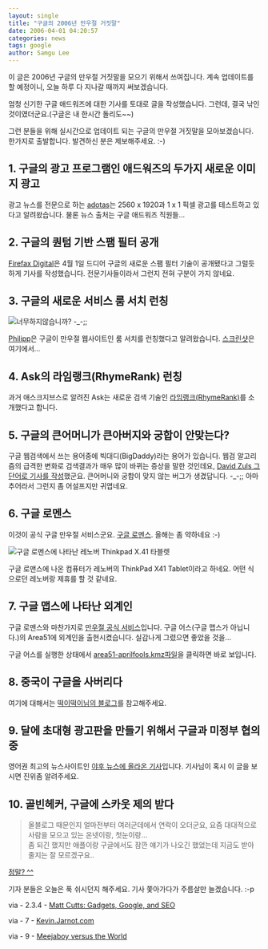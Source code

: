 ```yaml
---
layout: single
title: "구글의 2006년 만우절 거짓말"
date: 2006-04-01 04:20:57
categories: news
tags: google
author: Samgu Lee
---
```


이 글은 2006년 구글의 만우절 거짓말을 모으기 위해서 쓰여집니다. 계속 업데이트를 할 예정이니, 오늘 하루 다 지나갈 때까지 써보겠습니다.

엄청 신기한 구글 애드워즈에 대한 기사를 토대로 글을 작성했습니다. 그런데, 결국 낚인 것이였더군요.(구글은 내 한시간 돌리도~~)

그런 분들을 위해 실시간으로 업데이트 되는 구글의 만우절 거짓말을 모아보겠습니다. 한가지로 출발합니다. 발견하신 분은 제보해주세요. :-)

## 1. 구글의 광고 프로그램인 애드워즈의 두가지 새로운 이미지 광고

광고 뉴스를 전문으로 하는 [adotas](http://www.adotas.com/2006/03/google-adwords-unveils-two-new-image-sizes/)는 2560 x 1920과 1 x 1 픽셀 광고를 테스트하고 있다고 알려왔습니다. 물론 뉴스 출처는 구글 애드워즈 직원들...

## 2. 구글의 퀀텀 기반 스팸 필터 공개

[Firefax Digital](http://smh.com.au/news/technology/microsoft-bug-cripples-google-quantumbased-spam-filtering/2006/03/31/1143441342231.html)은 4월 1일 드디어 구글의 새로운 스팸 필터 기술이 공개됐다고 그럴듯하게 기사를 작성했습니다. 전문기사들이라서 그런지 전혀 구분이 가지 않네요.

## 3. 구글의 새로운 서비스 룸 서치 런칭

![너무하지않습니까? -_-;;](https://blogoscoped.com/files/rooms/1.jpg)

[Philipp](http://blog.outer-court.com/archive/2006-04-01-n20.html)은 구글이 만우절 웹사이트인 룸 서치를 런칭했다고 알려왔습니다. [스크린샷](http://googlerooms.blogspot.com/)은 여기에서...

## 4. Ask의 라임랭크(RhymeRank) 런칭

과거 애스크지브스로 알려진 Ask는 새로운 검색 기술인 [라임랭크(RhymeRank)](http://blog.ask.com/2006/03/update_launchin.html")를 소개했다고 합니다.

## 5. 구글의 큰어머니가 큰아버지와 궁합이 안맞는다?

구글 웹검색에서 쓰는 용어중에 빅대디(BigDaddy)라는 용어가 있습니다. 웹검 알고리즘의 급격한 변화로 검색결과가 매우 많이 바뀌는 증상을 말한 것인데요, [David Zuls 그 단어로 기사를 작성](http://hawaii-online-advertising.com/blog/2006/04/01/bigmommy-refuses-to-interface-with-bigdaddy/)했군요. 큰어머니와 궁합이 맞지 않는 버그가 생겼답니다. -\_-;; 아마추어라서 그런지 좀 어설프지만 귀엽네요.

## 6. 구글 로멘스

이것이 공식 구글 만우절 서비스군요. [구글 로멘스](http://www.google.com/romance/). 올해는 좀 약하네요 :-)

![구글 로멘스에 나타난 레노버 Thinkpad X.41 타블렛](https://www.google.com/romance/images/5.jpg)

구글 로맨스에 나온 컴퓨터가 레노버의 ThinkPad X41 Tablet이라고 하네요. 어떤 식으로던 레노버랑 제휴를 할 것 같네요.

## 7. 구글 맵스에 나타난 외계인

구글 로맨스와 마찬가지로 [만우절 공식 서비스](http://www.jarnot.com.nyud.net:8080/mt/archives/2006/04/they_come_in_pe.php)입니다. 구글 어스(구글 맵스가 아닙니다.)의 Area51에 외계인을 출현시켰습니다. 실감나게 그렸으면 좋았을 것을...

구글 어스를 실행한 상태에서 [area51-aprilfools.kmz파일](http://www.jarnot.com/misc/area51-aprilfools.kmz)을 클릭하면 바로 보입니다.

## 8. 중국이 구글을 사버리다

여기에 대해서는 [떡이떡이님의 블로그](http://itviewpoint.com/tt/index.php?pl=1321)를 참고해주세요.

## 9. 달에 초대형 광고판을 만들기 위해서 구글과 미정부 협의중

영어권 최고의 뉴스사이트인 [야후 뉴스에 올라온 기사](http://uk.news.yahoo.com/01042006/175/google-advertise-moon.html)입니다. 기사님이 혹시 이 글을 보시면 진위좀 알려주세요.

## 10. 골빈헤커, 구글에 스카웃 제의 받다

> 올블로그 때문인지 얼마전부터 여러군데에서 연락이 오더군요, 요즘 대대적으로 사람을 모으고 있는 온넷이랑, 첫눈이랑…  
> 좀 되긴 했지만 애플이랑 구글에서도 잠깐 얘기가 나오긴 했었는데 지금도 받아줄지는 잘 모르겠구요..

[정말? ^^](http://hacker.golbin.net/wp/archives/255/)

기자 분들은 오늘은 푹 쉬시던지 해주세요. 기사 쫓아가다가 주름살만 늘겠습니다. :-p

via - 2.3.4 - [Matt Cutts: Gadgets, Google, and SEO](http://www.mattcutts.com/blog/?p=263)

via - 7 - [Kevin.Jarnot.com](http://www.jarnot.com.nyud.net:8080/mt/archives/2006/04/they_come_in_pe.php)

via - 9 - [Meejaboy versus the World](http://meejaboy.blogspot.com/2006/04/google-to-advertise-on-moon.html)
